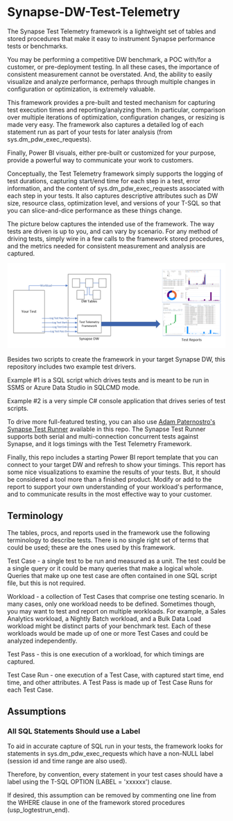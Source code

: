 # Synapse-DW-Test-Telemetry
The Synapse Test Telemetry framework is a lightweight set of tables and stored procedures that make it easy to instrument Synapse performance tests or benchmarks.

You may be performing a competitive DW benchmark, a POC with/for a customer, or pre-deployment testing.  In all these cases, the importance of consistent measurement cannot be overstated.  And, the ability to easily visualize and analyze performance, perhaps through multiple changes in configuration or optimization, is extremely valuable.

This framework provides a pre-built and tested mechanism for capturing test execution times and reporting/analyzing them.  In particular, comparison over multiple iterations of optimization, configuration changes, or resizing is made very easy.  The framework also captures a detailed log of each statement run as part of your tests for later analysis (from sys.dm_pdw_exec_requests).

Finally, Power BI visuals, either pre-built or customized for your purpose, provide a powerful way to communicate your work to customers.

Conceptually, the Test Telemetry framework simply supports the logging of test durations, capturing start/end time for each step in a test, error information, and the content of sys.dm_pdw_exec_requests associated with each step in your tests.  It also captures descriptive attributes such as DW size, resource class, optimization level, and versions of your T-SQL so that you can slice-and-dice performance as these things change.

The picture below captures the intended use of the framework.  The way tests are driven is up to you, and can vary by scenario.  For any method of driving tests, simply wire in a few calls to the framework stored procedures, and the metrics needed for consistent measurement and analysis are captured.

![alt tag](assets/concept-lg.png)

Besides two scripts to create the framework in your target Synapse DW, this repository includes two example test drivers. 

Example #1 is a SQL script which drives tests and is meant to be run in SSMS or Azure Data Studio in SQLCMD mode.

Example #2 is a very simple C# console application that drives series of test scripts.

To drive more full-featured testing, you can also use [Adam Paternostro's Synapse Test Runner](https://github.com/AdamPaternostro/Azure-SQL-DW-Synapse-Test-Case-Runner) available in this repo.  The Synapse Test Runner supports both serial and multi-connection concurrent tests against Synapse, and it logs timings with the Test Telemetry Framework.

Finally, this repo includes a starting Power BI report template that you can connect to your target DW and refresh to show your timings.  This report has some nice visualizations to examine the results of your tests.  But, it should be considered a tool more than a finished product.  Modify or add to the report to support your own understanding of your workload's performance, and to communicate results in the most effective way to your customer.

## Terminology

The tables, procs, and reports used in the framework use the following terminology to describe tests.  There is no single right set of terms that could be used; these are the ones used by this framework.

Test Case - a single test to be run and measured as a unit.  The test could be a single query or it could be many queries that make a logical whole.  Queries that make up one test case are often contained in one SQL script file, but this is not required.

Workload - a collection of Test Cases that comprise one testing scenario.  In many cases, only one workload needs to be defined.  Sometimes though, you may want to test and report on multiple workloads.  For example, a Sales Analytics workload, a Nightly Batch workload, and a Bulk Data Load workload might be distinct parts of your benchmark test.  Each of these workloads would be made up of one or more Test Cases and could be analyzed independently.

Test Pass - this is one execution of a workload, for which timings are captured.

Test Case Run - one execution of a Test Case, with captured start time, end time, and other attributes.  A Test Pass is made up of Test Case Runs for each Test Case.




## Assumptions

### All SQL Statements Should use a Label
To aid in accurate capture of SQL run in your tests, the framework looks for statements in sys.dm_pdw_exec_requests which have a non-NULL label (session id and time range are also used).

Therefore, by convention, every statement in your test cases should have a label using the T-SQL OPTION (LABEL = 'xxxxxx') clause.  

If desired, this assumption can be removed by commenting one line from the WHERE clause in one of the framework stored procedures (usp_logtestrun_end).



